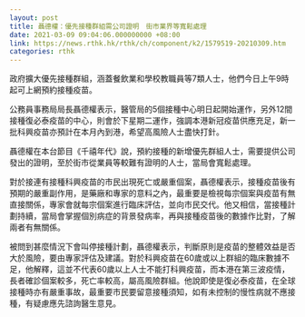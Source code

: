 ```yaml
---
layout: post
title: 聶德權：優先接種群組需公司證明　街市業界等寬鬆處理
date: 2021-03-09 09:04:06.000000000 +08:00
link: https://news.rthk.hk/rthk/ch/component/k2/1579519-20210309.htm
categories: rthk
---
```


政府擴大優先接種群組，涵蓋餐飲業和學校教職員等7類人士，他們今日上午9時起可上網預約接種疫苗。

公務員事務局局長聶德權表示，醫管局的5個接種中心明日起開始運作，另外12間接種復必泰疫苗的中心，則會於下星期二運作，強調本港新冠疫苗供應充足，新一批科興疫苗亦預計在本月內到港，希望高風險人士盡快打針。

聶德權在本台節目《千禧年代》說，預約接種的新增優先群組人士，需要提供公司發出的證明，至於街市從業員等較難有證明的人士，當局會寬鬆處理。

對於接連有接種科興疫苗的市民出現死亡或嚴重個案，聶德權表示，接種疫苗後有預期的嚴重副作用，是藥廠和專家的意料之內，最重要是檢視每宗個案與疫苗有無直接關係，專家會就每宗個案進行臨床評估，並向市民交代。他又相信，當接種計劃持續，當局會掌握個別病症的背景發病率，再與接種疫苗後的數據作比對，了解兩者有無關係。

被問到甚麼情況下會叫停接種計劃，聶德權表示，判斷原則是疫苗的整體效益是否大於風險，要由專家評估及建議。對於科興疫苗在60歲或以上群組的臨床數據不足，他解釋，這並不代表60歲以上人士不能打科興疫苗，而本港在第三波疫情，長者確診個案較多，死亡率較高，屬高風險群組。他說即使是復必泰疫苗，在全球接種時亦有嚴重事故，最重要市民要留意接種須知，如有未控制的慢性病就不應接種，有疑慮應先諮詢醫生意見。
